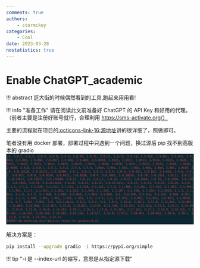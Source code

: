 ```yaml
---
comments: true
authors:
    - stormckey
categories:
    - Cool
date: 2023-03-28
nostatistics: true
---
```

# Enable ChatGPT_academic
!!! abstract
    逛大街的时候偶然看到的工具,跑起来用用看!
<!-- more -->
!!! info "准备工作"
    请在阅读此文前准备好 ChatGPT 的 API Key 和好用的代理。（前者主要是注册好账号就行，合理利用 https://sms-activate.org/）

主要的流程就在项目的[:octicons-link-16:源地址](https://github.com/binary-husky/chatgpt_academic)讲的很详细了，照做即可。

笔者没有用 docker 部署，部署过程中只遇到一个问题，换过源后 pip 找不到高版本的 gradio
![](images/GPT_academic/2023-03-29-01-35-34.png#pic)



解决方案是：

```bash
pip install --upgrade gradio -i https://pypi.org/simple
```

!!! tip "-i 是 --index-url 的缩写，意思是从指定源下载"
